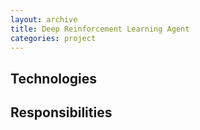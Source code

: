 ```yaml
---
layout: archive
title: Deep Reinforcement Learning Agent
categories: project
---
```


## Technologies

## Responsibilities
